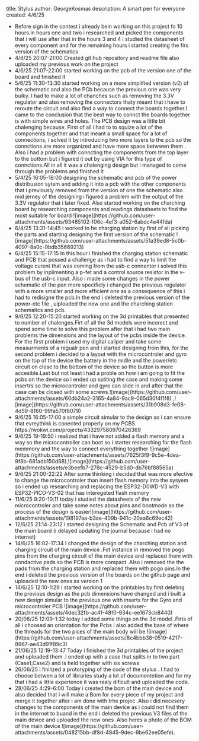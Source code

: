 title: Stylus
author: GeorgeKosmas
description: A smart pen for everyone
created: 4/6/25



<ul><li>Before sign in the contest i already bein working on this project fo 10 hours.in hours one and two i researched and picked the components that i will use after that in the hours 3 and 4 i studied the datasheet of every component and for the remaining hours i started creating the firs version of the schematics</li>
<li>4/6/25 20:07-21:00 Created git hub repository and  readme file also uploaded my previous work on the project  </li>
<li> 4/6/25 21:07-22:00 started working on the pcb of the version one of the board and finished it  </li>
<li>5/6/25 11:30-13:30 started working on a more simplified version (v2) of the schematic and also the PCb because the previous one was very bulky. I had to make a lot of chanches such as removing the 3.3V regulator and also removing the connectors thaty meant that i have to reroute the circuit and also find a way to connect the boards together.I came to the conclusion that the best way to connct the boards together is with simple wires and holes.
The PCB design was a little bit chalenging because. First of all i had to to squize a lot of the components together and that meant a small space for a lot of connections, i solved it by introducing two more layers to the pcb so the connctions are more organized and have more space betwwen them . Also i had a problem with conncting the components from the top layer to the bottom but i figured it out by using VIA for this type of connctions.All in all it was a chalenging design but i managed to come through the problems and finished it  </li>
<li>5/4/25 16:05-18:00 designing the schematic and pcb of the power distribusion sytem and adding it into a pcb with the other components that i previously removed from the version of one the schematic also mid jerney of the designing i figured a problem with the output of the 3.3V regulator that i later fixed. Also started working on the charching board by researching components and readings datasheets to find the most suitable for board ![image](https://github.com/user-attachments/assets/93485102-f06c-4ef3-a052-6abdc4e44fda)</li>
<li>6/4/25 13:31-14:45 i worked to he charging station by first of all picking the parts and starting designing the first version of the schematic ![image](https://github.com/user-attachments/assets/51a39ed8-5c0b-4097-8a0c-9bdb35669213)</li>
<li> 6/4/25 15:15-17:15 In this hour i finished the charging station schematic and PCB that possed a challenge as i had to find a way to limit the voltage curent that was coming from the usb-c connentor i solved this problem by inplimenting a p-fet and a control source resistor in the v-bus of the usb-c input. Also i made some changes in the power schematic of the pen more specificly i changed the previous regulator with a more smaller and more efficient one as a consequence of this i had to redisigne the pcb.In the end i deleted the previous version of the power-etc file , uiploaded the new one and the charching station schematics and pcb.
<li>9/6/25 12:20-15:20 started working on the 3d printables that presented to number of chalenges.Firt of all the 3d models were incorect and spend some time to solve this problem after that i had two main problems the dimensions and the layout of the pcbs inside the device. For the first problem i used my digital caliper and take some measurments of a regualr pen and i started designing from this, for the second problem i decided to a layout with the microcontroler and gyro on the top of the device the battery in the midle and the power/etc circuit on close to the bottom of the device so the button is more accesible.Last but not least i had a proble on how i am going to fit the pcbs on the device so i ended up spliting the case  and making some insertrs so the microcontroler and gyro can slide in and after that the case can be closed with some screws.![image](https://github.com/user-attachments/assets/60db24a2-3165-4a84-9ac9-065d30f4f1f8) ,![image](https://github.com/user-attachments/assets/31b908d3-fe08-4d59-8160-99fa570f8079)
<li>9/6/25 16:05-17:00 a simple circuit simular to the design so i can ensure that evreythink is conected properly on my PCBS https://wokwi.com/projects/433297580970426369 
<li>9/6/25 19-19:50 i realized that i have not added a flash memory and a way so the microcontroller can boot so i starter researching for the flash memmory and the way to connect everything together ![image](https://github.com/user-attachments/assets/7625f3f9-9c5e-4dea-9f8b-681adb150d88),![image](https://github.com/user-attachments/assets/e3beefb7-278c-4529-b5d0-db76bf88565a)</li>
<li>9/6/25 21:00-22:22 After some thinking i decided that was more efective to change the microcontroler than insert flash memory into the sysyem so i ended up researching and replacing the ESP32-D0WD-V3 with ESP32-PICO-V3-02 that has interegeted flash memory  </li>
 <li>11/6/25 9:20-10:11 today i studied the datasheets of the new microcontroler and take some notes about pins and bootmode so the process of the design is easier![image](https://github.com/user-attachments/assets/198197aa-b3ae-409b-941c-20ea6c69ec42)
</li>
<li>12/6/25 21:14-23:12 i started designing the Schematic and Pcb of V3 of the main board (i delayed updating the journal because i had no internet)</li>
<li>14/6/25 16:02-17:34 I changed the design of the charching station and charging circuit of the main device .Fot instance in removed the pogo pins from the charging circuit of the main device and replaced them with condactive pads so  the PCB is more compact .Also i removed the the pads from the charging station and replaced them with pogo pins.In the end i deleted the previous version of the boards on the github page and uploaded the new ones as version 1 </li>
<li>14/6/25 12:10-1:29 I started working on the printables by first deleting the previous design as the pcb dimensions have changed and i built a new design simular to the previous one with inserts for the Gyro and microcontroler PCB ![image](https://github.com/user-attachments/assets/4dec32fb-ac41-48f0-934c-ee1673cb8440) </li>
<li>20/06/25 12:09-1:32 today i added some things on the 3d model .Firts of all i choosed an oriantation for the Pcbs i also added the base of where the threads for the two pices of the main body will be ![image](https://github.com/user-attachments/assets/8c4bbb38-0519-4217-8967-ae43d91f89c3) </li>
<li>21/06/25 12:19-13:47 Today i finished the 3d printables of the project and uploaded them .I ended up with a case that splits in to two part (Case1,Case2) and is held together with six screws</li>
<li>26/06/25 i finilized a protoryping of the code of the stylus . I had to choose betwen a lot of libraries study a lot of documentetion and for my that i had a little experience it was realy dificult and uploaded the code.</li>
<li>28/06/25 4:29-6:00 Today i created the bom of the main device and also decided that i will make a Bom for every piece of my project and merge it together after i am done with trhe projec .Also i did necesery changes to the components of the main device as i could not find them in the internet to buand in the end i deleted the previous V3 files of the main device and uploaded the new ones .Also heres a photo of the BOM of the main device ![image](https://github.com/user-attachments/assets/048215bb-df8d-4845-9dec-9be62ee05efe).
 </li>
